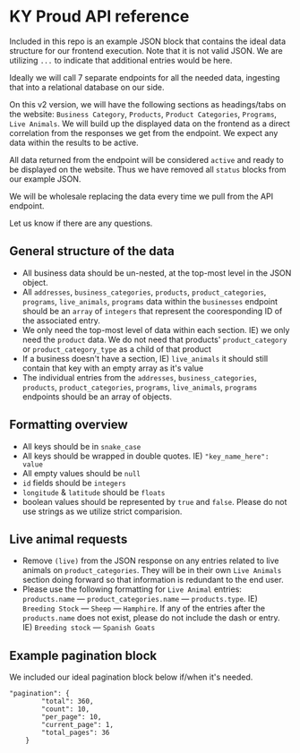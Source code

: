 # KY Proud API reference
Included in this repo is an example JSON block that contains the ideal data structure for our frontend execution. Note that it is not valid JSON. We are utilizing `...` to indicate that additional entries would be here.

Ideally we will call 7 separate endpoints for all the needed data, ingesting that into a relational database on our side.

On this v2 version, we will have the following sections as headings/tabs on the website: `Business Category`, `Products`, `Product Categories`, `Programs`, `Live Animals`. We will build up the displayed data on the frontend as a direct correlation from the responses we get from the endpoint. We expect any data within the results to be active.

All data returned from the endpoint will be considered `active` and ready to be displayed on the website.  Thus we have removed all `status` blocks from our example JSON.

We will be wholesale replacing the data every time we pull from the API endpoint.

Let us know if there are any questions.

## General structure of the data
- All business data should be un-nested, at the top-most level in the JSON object.
- All `addresses`, `business_categories`, `products`, `product_categories`, `programs`, `live_animals`, `programs` data within the `businesses` endpoint should be an `array` of `integers` that represent the cooresponding ID of the associated entry.
- We only need the top-most level of data within each section. IE) we only need the `product` data. We do not need that products' `product_category` or `product_category_type` as a child of that product
- If a business doesn't have a section, IE) `live_animals` it should still contain that key with an empty array as it's value
- The individual entries from the `addresses`, `business_categories`, `products`, `product_categories`, `programs`, `live_animals`, `programs` endpoints should be an array of objects.


## Formatting overview
- All keys should be in `snake_case`
- All keys should be wrapped in double quotes. IE) `"key_name_here": value`
- All empty values should be `null`
- `id` fields should be `integers`
- `longitude` & `latitude` should be `floats`
- boolean values should be represented by `true` and `false`. Please do not use strings as we utilize strict comparision.

## Live animal requests
- Remove `(live)` from the JSON response on any entries related to live animals on `product_categories`. They will be in their own `Live Animals` section doing forward so that information is redundant to the end user.
- Please use the following formatting for `Live Animal` entries: `products.name` &mdash; `product_categories.name` &mdash; `products.type`. IE) `Breeding Stock` &mdash; `Sheep` &mdash; `Hamphire`.  If any of the entries after the `products.name` does not exist, please do not include the dash or entry. IE) `Breeding stock` &mdash; `Spanish Goats`

## Example pagination block
We included our ideal pagination block below if/when it's needed.
```
"pagination": {
        "total": 360,
        "count": 10,
        "per_page": 10,
        "current_page": 1,
        "total_pages": 36
    }
```
